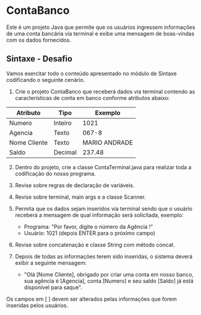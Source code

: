 # ContaBanco

Este é um projeto Java que permite que os usuários ingressem informações de uma conta bancária via terminal e exibe uma mensagem de boas-vindas com os dados fornecidos.

## Sintaxe - Desafio

Vamos exercitar todo o conteúdo apresentado no módulo de Sintaxe codificando o seguinte cenário.

1. Crie o projeto ContaBanco que receberá dados via terminal contendo as características de conta em banco conforme atributos abaixo:

| Atributo      | Tipo    | Exemplo     |
|---------------|---------|-------------|
| Numero        | Inteiro | 1021        |
| Agencia       | Texto   | 067-8       |
| Nome Cliente  | Texto   | MARIO ANDRADE |
| Saldo         | Decimal | 237.48      |

2. Dentro do projeto, crie a classe ContaTerminal.java para realizar toda a codificação do nosso programa.

3. Revise sobre regras de declaração de variáveis.

4. Revise sobre terminal, main args e a classe Scanner.

5. Permita que os dados sejam inseridos via terminal sendo que o usuário receberá a mensagem de qual informação será solicitada, exemplo:
   - Programa: "Por favor, digite o número da Agência !"
   - Usuário: 1021 (depois ENTER para o próximo campo)

6. Revise sobre concatenação e classe String com método concat.

7. Depois de todas as informações terem sido inseridas, o sistema deverá exibir a seguinte mensagem:
   - "Olá [Nome Cliente], obrigado por criar uma conta em nosso banco, sua agência é [Agencia], conta [Numero] e seu saldo [Saldo] já está disponível para saque".

Os campos em [ ] devem ser alterados pelas informações que forem inseridas pelos usuários.
